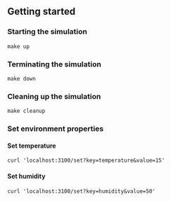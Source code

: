 ## Getting started

### Starting the simulation
```
make up
```

### Terminating the simulation
```
make down
```

### Cleaning up the simulation
```
make cleanup
```

### Set environment properties

#### Set temperature
```
curl 'localhost:3100/set?key=temperature&value=15'
```

#### Set humidity
```
curl 'localhost:3100/set?key=humidity&value=50'
```